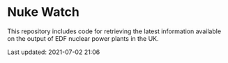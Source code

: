 # Nuke Watch

This repository includes code for retrieving the latest information available on the output of EDF nuclear power plants in the UK.

Last updated: 2021-07-02 21:06
